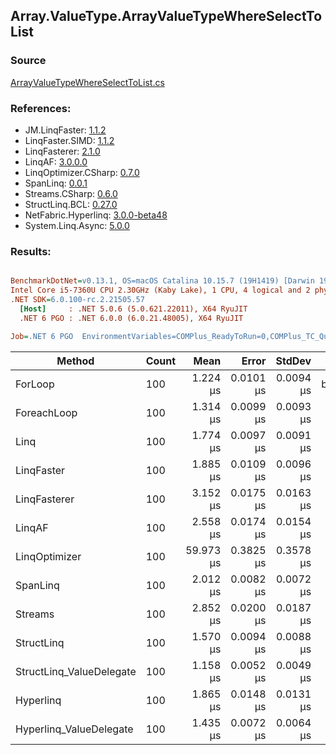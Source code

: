 ﻿## Array.ValueType.ArrayValueTypeWhereSelectToList

### Source
[ArrayValueTypeWhereSelectToList.cs](../LinqBenchmarks/Array/ValueType/ArrayValueTypeWhereSelectToList.cs)

### References:
- JM.LinqFaster: [1.1.2](https://www.nuget.org/packages/JM.LinqFaster/1.1.2)
- LinqFaster.SIMD: [1.1.2](https://www.nuget.org/packages/LinqFaster.SIMD/1.0.3)
- LinqFasterer: [2.1.0](https://www.nuget.org/packages/LinqFasterer/2.1.0)
- LinqAF: [3.0.0.0](https://www.nuget.org/packages/LinqAF/3.0.0.0)
- LinqOptimizer.CSharp: [0.7.0](https://www.nuget.org/packages/LinqOptimizer.CSharp/0.7.0)
- SpanLinq: [0.0.1](https://www.nuget.org/packages/SpanLinq/0.0.1)
- Streams.CSharp: [0.6.0](https://www.nuget.org/packages/Streams.CSharp/0.6.0)
- StructLinq.BCL: [0.27.0](https://www.nuget.org/packages/StructLinq/0.27.0)
- NetFabric.Hyperlinq: [3.0.0-beta48](https://www.nuget.org/packages/NetFabric.Hyperlinq/3.0.0-beta48)
- System.Linq.Async: [5.0.0](https://www.nuget.org/packages/System.Linq.Async/5.0.0)

### Results:
``` ini

BenchmarkDotNet=v0.13.1, OS=macOS Catalina 10.15.7 (19H1419) [Darwin 19.6.0]
Intel Core i5-7360U CPU 2.30GHz (Kaby Lake), 1 CPU, 4 logical and 2 physical cores
.NET SDK=6.0.100-rc.2.21505.57
  [Host]     : .NET 5.0.6 (5.0.621.22011), X64 RyuJIT
  .NET 6 PGO : .NET 6.0.0 (6.0.21.48005), X64 RyuJIT

Job=.NET 6 PGO  EnvironmentVariables=COMPlus_ReadyToRun=0,COMPlus_TC_QuickJitForLoops=1,COMPlus_TieredPGO=1  Runtime=.NET 6.0  

```
|                   Method | Count |      Mean |     Error |    StdDev |         Ratio | RatioSD |   Gen 0 |  Gen 1 | Allocated |
|------------------------- |------ |----------:|----------:|----------:|--------------:|--------:|--------:|-------:|----------:|
|                  ForLoop |   100 |  1.224 μs | 0.0101 μs | 0.0094 μs |      baseline |         |  3.8605 |      - |      8 KB |
|              ForeachLoop |   100 |  1.314 μs | 0.0099 μs | 0.0093 μs |  1.07x slower |   0.01x |  3.8605 |      - |      8 KB |
|                     Linq |   100 |  1.774 μs | 0.0097 μs | 0.0091 μs |  1.45x slower |   0.01x |  3.9673 |      - |      8 KB |
|               LinqFaster |   100 |  1.885 μs | 0.0109 μs | 0.0096 μs |  1.54x slower |   0.01x |  6.4087 |      - |     13 KB |
|             LinqFasterer |   100 |  3.152 μs | 0.0175 μs | 0.0163 μs |  2.58x slower |   0.03x |  9.0332 |      - |     18 KB |
|                   LinqAF |   100 |  2.558 μs | 0.0174 μs | 0.0154 μs |  2.09x slower |   0.02x |  3.8605 |      - |      8 KB |
|            LinqOptimizer |   100 | 59.973 μs | 0.3825 μs | 0.3578 μs | 49.01x slower |   0.51x | 76.4771 | 1.0986 |    157 KB |
|                 SpanLinq |   100 |  2.012 μs | 0.0082 μs | 0.0072 μs |  1.64x slower |   0.01x |  3.8605 |      - |      8 KB |
|                  Streams |   100 |  2.852 μs | 0.0200 μs | 0.0187 μs |  2.33x slower |   0.02x |  4.1275 |      - |      8 KB |
|               StructLinq |   100 |  1.570 μs | 0.0094 μs | 0.0088 μs |  1.28x slower |   0.01x |  1.7281 |      - |      4 KB |
| StructLinq_ValueDelegate |   100 |  1.158 μs | 0.0052 μs | 0.0049 μs |  1.06x faster |   0.01x |  1.6804 |      - |      3 KB |
|                Hyperlinq |   100 |  1.865 μs | 0.0148 μs | 0.0131 μs |  1.52x slower |   0.02x |  1.6804 |      - |      3 KB |
|  Hyperlinq_ValueDelegate |   100 |  1.435 μs | 0.0072 μs | 0.0064 μs |  1.17x slower |   0.01x |  1.6804 |      - |      3 KB |
